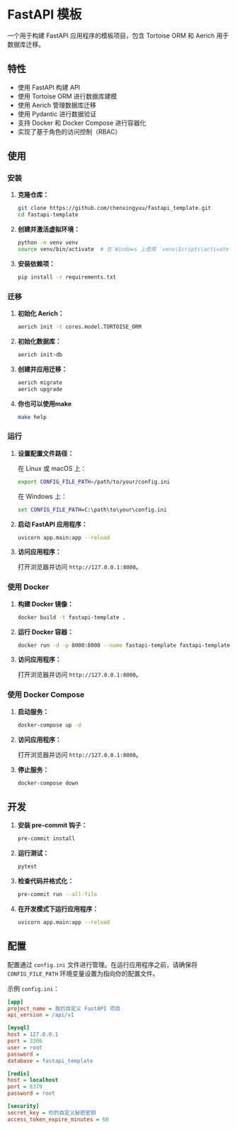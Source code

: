 # FastAPI 模板

一个用于构建 FastAPI 应用程序的模板项目，包含 Tortoise ORM 和 Aerich 用于数据库迁移。

## 特性

- 使用 FastAPI 构建 API
- 使用 Tortoise ORM 进行数据库建模
- 使用 Aerich 管理数据库迁移
- 使用 Pydantic 进行数据验证
- 支持 Docker 和 Docker Compose 进行容器化
- 实现了基于角色的访问控制（RBAC）

## 使用

### 安装

1. **克隆仓库：**

    ```bash
    git clone https://github.com/chenxingyuu/fastapi_template.git
    cd fastapi-template
    ```

2. **创建并激活虚拟环境：**

    ```bash
    python -m venv venv
    source venv/bin/activate  # 在 Windows 上使用 `venv\Scripts\activate`
    ```

3. **安装依赖项：**

    ```bash
    pip install -r requirements.txt
    ```

### 迁移

1. **初始化 Aerich：**

    ```bash
    aerich init -t cores.model.TORTOISE_ORM
    ```

2. **初始化数据库：**

    ```bash
    aerich init-db
    ```

3. **创建并应用迁移：**

    ```bash
    aerich migrate
    aerich upgrade
    ```

4. **你也可以使用make**

    ```bash
    make help
    ```

### 运行

1. **设置配置文件路径：**

   在 Linux 或 macOS 上：
    ```bash
    export CONFIG_FILE_PATH=/path/to/your/config.ini
    ```

   在 Windows 上：
    ```cmd
    set CONFIG_FILE_PATH=C:\path\to\your\config.ini
    ```

2. **启动 FastAPI 应用程序：**

    ```bash
    uvicorn app.main:app --reload
    ```

3. **访问应用程序：**

   打开浏览器并访问 `http://127.0.0.1:8000`。

### 使用 Docker

1. **构建 Docker 镜像：**

    ```bash
    docker build -t fastapi-template .
    ```

2. **运行 Docker 容器：**

    ```bash
    docker run -d -p 8000:8000 --name fastapi-template fastapi-template
    ```

3. **访问应用程序：**

   打开浏览器并访问 `http://127.0.0.1:8000`。

### 使用 Docker Compose

1. **启动服务：**

    ```bash
    docker-compose up -d
    ```

2. **访问应用程序：**

   打开浏览器并访问 `http://127.0.0.1:8000`。

3. **停止服务：**

    ```bash
    docker-compose down
    ```

## 开发

1. **安装 pre-commit 钩子：**

    ```bash
    pre-commit install
    ```

2. **运行测试：**

    ```bash
    pytest
    ```

3. **检查代码并格式化：**

    ```bash
    pre-commit run --all-file
    ```

4. **在开发模式下运行应用程序：**

    ```bash
    uvicorn app.main:app --reload
    ```

## 配置

配置通过 `config.ini` 文件进行管理。在运行应用程序之前，请确保将 `CONFIG_FILE_PATH` 环境变量设置为指向你的配置文件。

示例 `config.ini`：

```ini
[app]
project_name = 我的自定义 FastAPI 项目
api_version = /api/v1

[mysql]
host = 127.0.0.1
port = 3306
user = root
password =
database = fastapi_template

[redis]
host = localhost
port = 6379
password = root

[security]
secret_key = 你的自定义秘密密钥
access_token_expire_minutes = 60
```